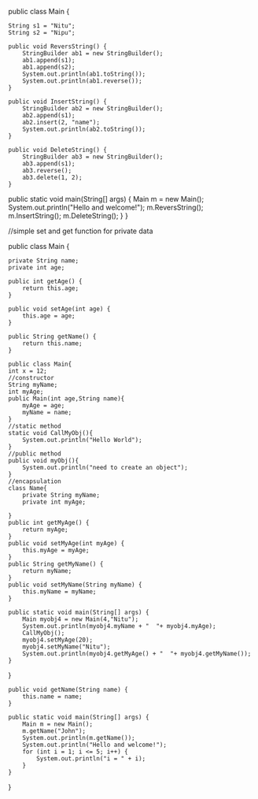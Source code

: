 public class Main {

    String s1 = "Nitu";
    String s2 = "Nipu";

    public void ReversString() {
        StringBuilder ab1 = new StringBuilder();
        ab1.append(s1);
        ab1.append(s2);
        System.out.println(ab1.toString());
        System.out.println(ab1.reverse());
    }

    public void InsertString() {
        StringBuilder ab2 = new StringBuilder();
        ab2.append(s1);
        ab2.insert(2, "name");
        System.out.println(ab2.toString());
    }

    public void DeleteString() {
        StringBuilder ab3 = new StringBuilder();
        ab3.append(s1);
        ab3.reverse();
        ab3.delete(1, 2);
    }
public static void main(String[] args) {
    Main m = new Main();
    System.out.println("Hello and welcome!");
    m.ReversString();
    m.InsertString();
    m.DeleteString();
}
}

//simple set and get function for private data

public class Main {

    private String name;
    private int age;

    public int getAge() {
        return this.age;
    }

    public void setAge(int age) {
        this.age = age;
    }

    public String getName() {
        return this.name;
    }

    public class Main{
    int x = 12;
    //constructor
    String myName;
    int myAge;
    public Main(int age,String name){
        myAge = age;
        myName = name;
    }
    //static method
    static void CallMyObj(){
        System.out.println("Hello World");
    }
    //public method
    public void myObj(){
        System.out.println("need to create an object");
    }
    //encapsulation
    class Name{
        private String myName;
        private int myAge;

    }
    public int getMyAge() {
        return myAge;
    }
    public void setMyAge(int myAge) {
        this.myAge = myAge;
    }
    public String getMyName() {
        return myName;
    }
    public void setMyName(String myName) {
        this.myName = myName;
    }

    public static void main(String[] args) {
        Main myobj4 = new Main(4,"Nitu");
        System.out.println(myobj4.myName + "  "+ myobj4.myAge);
        CallMyObj();
        myobj4.setMyAge(20);
        myobj4.setMyName("Nitu");
        System.out.println(myobj4.getMyAge() + "  "+ myobj4.getMyName());
    }
}



    public void getName(String name) {
        this.name = name;
    }

    public static void main(String[] args) {
        Main m = new Main();
        m.getName("John");
        System.out.println(m.getName());
        System.out.println("Hello and welcome!");
        for (int i = 1; i <= 5; i++) {
            System.out.println("i = " + i);
        }
    }
}
